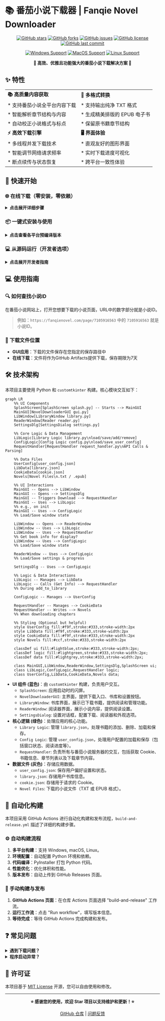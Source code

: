 # 📚 番茄小说下载器 | Fanqie Novel Downloader

<div align="center">

[![GitHub stars](https://img.shields.io/github/stars/POf-L/Fanqie-Tomato-Downloader?style=flat-square&logo=github)](https://github.com/POf-L/Fanqie-Tomato-Downloader/stargazers)
[![GitHub forks](https://img.shields.io/github/forks/POf-L/Fanqie-Tomato-Downloader?style=flat-square&logo=github)](https://github.com/POf-L/Fanqie-Tomato-Downloader/network/members)
[![GitHub issues](https://img.shields.io/github/issues/POf-L/Fanqie-Tomato-Downloader?style=flat-square&logo=github)](https://github.com/POf-L/Fanqie-Tomato-Downloader/issues)
[![GitHub license](https://img.shields.io/github/license/POf-L/Fanqie-Tomato-Downloader?style=flat-square)](LICENSE)
[![GitHub last commit](https://img.shields.io/github/last-commit/POf-L/Fanqie-Tomato-Downloader?style=flat-square)](https://github.com/POf-L/Fanqie-Tomato-Downloader/commits/main)

[![Windows Support](https://img.shields.io/badge/Windows-0078D6?style=flat-square&logo=windows&logoColor=white)](https://github.com/POf-L/Fanqie-Tomato-Downloader/releases)
[![MacOS Support](https://img.shields.io/badge/MacOS-000000?style=flat-square&logo=apple&logoColor=white)](https://github.com/POf-L/Fanqie-Tomato-Downloader/releases)
[![Linux Support](https://img.shields.io/badge/Linux-FCC624?style=flat-square&logo=linux&logoColor=black)](https://github.com/POf-L/Fanqie-Tomato-Downloader/releases)

**🌟 高效、优雅且功能强大的番茄小说下载解决方案 🌟**

</div>

## ✨ 特性

|  |  |
|---|---|
| **📚 高质量内容获取** | **🔄 多格式转换** |
| * 支持番茄小说全平台内容下载  | * 支持输出纯净 TXT 格式 |
| * 智能解析章节结构与内容 | * 生成精美排版的 EPUB 电子书 |
| * 自动校正小说格式与标点 | * 保留原书籍章节结构 |
| **⚡ 高效下载引擎** | **🖥️ 界面体验** |
| * 多线程并发下载技术 | * 直观友好的图形界面 |
| * 智能调节网络请求频率 | * 实时下载进度可视化 |
| * 断点续传与状态恢复 | * 跨平台一致性体验 |

## 🚀 快速开始

### 🌐 在线下载（零安装，零依赖）

<details>
<summary><b>点击展开详细步骤</b></summary>

利用GitHub Actions的强大功能，无需在本地安装任何软件即可下载小说：

1. 在GitHub仓库页面，点击 **"Actions"** 选项卡
2. 左侧选择 **"在线下载小说"** 工作流
3. 点击 **"Run workflow"** 按钮
4. 填写以下信息：
   - **小说ID**：从番茄小说网址中获取（例如：`https://fanqienovel.com/page/7105916563` 中的 `7105916563`）
   - **下载线程数**：默认为5，可选1-10
   - **输出格式**：选择txt或epub
5. 点击 **"Run workflow"** 开始下载
6. 下载完成后，点击运行记录中的 **"Summary"** 标签
7. 在 **"Artifacts"** 部分找到并下载小说文件（保存期限为7天）

</details>

### 📦 一键式安装与使用

<details>
<summary><b>点击查看各平台预编译版本</b></summary>

从 [📥 官方发布页](https://github.com/POf-L/Fanqie-Tomato-Downloader/releases) 下载适合您系统的预编译版本：

| 平台 | 下载链接 | 说明 |
|------|---------|------|
| Windows | [`Fanqie-Novel-Downloader-Windows.zip`](https://github.com/POf-L/Fanqie-Tomato-Downloader/releases) | 解压后双击运行 `番茄小说下载器.exe` |
| MacOS | [`Fanqie-Novel-Downloader-MacOS.zip`](https://github.com/POf-L/Fanqie-Tomato-Downloader/releases) | 解压后运行 `番茄小说下载器` 应用 |
| Linux | [`Fanqie-Novel-Downloader-Linux.zip`](https://github.com/POf-L/Fanqie-Tomato-Downloader/releases) | 解压后运行 `番茄小说下载器` 可执行文件 |

</details>

### 💻 从源码运行（开发者选项）

<details>
<summary><b>点击展开开发者指南</b></summary>

```bash
# 1. 克隆代码仓库
git clone https://github.com/POf-L/Fanqie-Tomato-Downloader.git
cd Fanqie-Tomato-Downloader

# 2. 安装依赖库
pip install -r requirements.txt

# 3. 启动应用
python gui.py
```

</details>

## 💻 使用指南

### 🔍 如何查找小说ID

在番茄小说网站上，打开您想要下载的小说页面，URL中的数字部分就是小说ID。

> 例如：`https://fanqienovel.com/page/7105916563` 中的 `7105916563` 就是小说ID。

### 📂 下载文件位置

- **GUI应用**：下载的文件保存在您指定的保存路径中
- **在线下载**：文件将作为GitHub Artifacts提供下载，保存期限为7天

## 🛠️ 技术架构

本项目主要使用 Python 和 `customtkinter` 构建。核心模块交互如下：

```mermaid
graph LR
    %% UI Components
    SplashScreen[SplashScreen splash.py] -- Starts --> MainGUI
    MainGUI[NovelDownloaderGUI gui.py]
    LibWindow[LibraryWindow library.py]
    ReaderWindow[Reader reader.py]
    SettingsDlg[SettingsDialog settings.py]

    %% Core Logic & Data Management
    LibLogic[Library Logic library.py\nload/save/add/remove]
    ConfigLogic[Config Logic config.py\nload/save_user_config]
    RequestHandler[RequestHandler request_handler.py\nAPI Calls & Parsing]

    %% Data Files
    UserConfig[user_config.json]
    LibData[library.json]
    CookieData[cookie.json]
    Novels[Novel Files\n.txt / .epub]

    %% UI Interactions
    MainGUI -- Opens --> LibWindow
    MainGUI -- Opens --> SettingsDlg
    MainGUI -- Triggers Download --> RequestHandler
    MainGUI -- Uses --> LibLogic
    %% e.g., on init
    MainGUI -- Uses --> ConfigLogic
    %% Load/Save window state

    LibWindow -- Opens --> ReaderWindow
    LibWindow -- Uses --> LibLogic
    LibWindow -- Uses --> RequestHandler
    %% Get book info for display?
    LibWindow -- Uses --> ConfigLogic
    %% Load/Save window state

    ReaderWindow -- Uses --> ConfigLogic
    %% Load/Save settings & progress

    SettingsDlg -- Uses --> ConfigLogic

    %% Logic & Data Interactions
    LibLogic -- Manages --> LibData
    LibLogic -- Calls (Get Info) --> RequestHandler
    %% During add_to_library

    ConfigLogic -- Manages --> UserConfig

    RequestHandler -- Manages --> CookieData
    RequestHandler -- Writes --> Novels
    %% When downloading chapters

    %% Styling (Optional but helpful)
    style UserConfig fill:#f9f,stroke:#333,stroke-width:2px
    style LibData fill:#f9f,stroke:#333,stroke-width:2px
    style CookieData fill:#f9f,stroke:#333,stroke-width:2px
    style Novels fill:#ccf,stroke:#333,stroke-width:2px

    classDef ui fill:#lightblue,stroke:#333,stroke-width:2px;
    classDef logic fill:#lightgreen,stroke:#333,stroke-width:2px;
    classDef data fill:#lightgrey,stroke:#333,stroke-width:2px;

    class MainGUI,LibWindow,ReaderWindow,SettingsDlg,SplashScreen ui;
    class LibLogic,ConfigLogic,RequestHandler logic;
    class UserConfig,LibData,CookieData,Novels data;
```

*   **UI 组件 (蓝色)**：由 `customtkinter` 构建，负责用户交互。
    *   `SplashScreen`: 应用启动时的闪屏。
    *   `NovelDownloaderGUI`: 主界面，提供下载入口、书库和设置按钮。
    *   `LibraryWindow`: 书库界面，展示已下载书籍，提供阅读和管理功能。
    *   `ReaderWindow`: 阅读器界面，展示小说内容，提供阅读设置。
    *   `SettingsDialog`: 设置对话框，配置下载、阅读器和外观选项。
*   **核心逻辑 (绿色)**：处理应用的核心功能。
    *   `Library Logic`: 管理 `library.json`，处理书籍的添加、删除、加载和保存。
    *   `Config Logic`: 管理 `user_config.json`，处理用户配置的加载和保存（包括窗口状态、阅读进度等）。
    *   `RequestHandler`: 负责所有与番茄小说服务器的交互，包括获取 Cookie、书籍信息、章节列表以及下载章节内容。
*   **数据文件 (灰色)**：存储应用数据。
    *   `user_config.json`: 保存用户偏好设置和状态。
    *   `library.json`: 存储用户书库信息。
    *   `cookie.json`: 存储用于请求的 Cookie。
    *   `Novel Files`: 下载的小说文件（TXT 或 EPUB 格式）。

## 🔄 自动化构建

本项目采用 GitHub Actions 进行自动化构建和发布流程，`build-and-release.yml` 描述了详细的构建步骤。

### ⚙️ 自动构建流程

1.  **多平台构建**：支持 Windows, macOS, Linux。
2.  **环境配置**：自动配置 Python 环境和依赖。
3.  **代码编译**：PyInstaller 打包 Python 代码。
4.  **性能优化**：优化体积和性能。
5.  **版本发布**：自动上传到 GitHub Releases 页面。

### 🚀 手动构建与发布

1.  **GitHub Actions 页面**：在仓库 Actions 页面选择 "build-and-release" 工作流。
2.  **运行工作流**：点击 "Run workflow"，填写版本信息。
3.  **等待完成**：等待 GitHub Actions 完成构建和发布。

## ❓ 常见问题

<details>
<summary><b>遇到下载问题？</b></summary>

-   **检查网络**：确保网络连接正常。
-   **线程调整**：尝试在设置中调整下载线程数。
-   **Cookie**：检查或清除 `cookie.json` 文件，重新获取 Cookie。
-   **API 限制**：部分小说可能存在下载限制，请更换其他源或稍后重试。

</details>

<details>
<summary><b>程序启动异常？</b></summary>

-   **版本兼容**：确认下载版本与操作系统匹配。
-   **依赖安装**：源码运行请检查 `requirements.txt` 依赖是否安装完整。
-   **系统环境**：确保系统满足运行最低配置要求。
-   **文件完整性**：尝试重新下载发布版本，避免文件损坏。

</details>

## 📜 许可证

本项目基于 [MIT License](LICENSE) 开源，您可以自由使用和修改。

---

<div align="center">

**⭐ 感谢您的使用，欢迎 Star 项目以支持维护和更新！⭐** 

[GitHub 仓库](https://github.com/POf-L/Fanqie-Tomato-Downloader) | [问题反馈](https://github.com/POf-L/Fanqie-Tomato-Downloader/issues)

</p>
